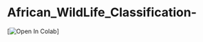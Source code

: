 # African_WildLife_Classification-
[![Open In Colab](https://colab.research.google.com/assets/colab-badge.svg)]
